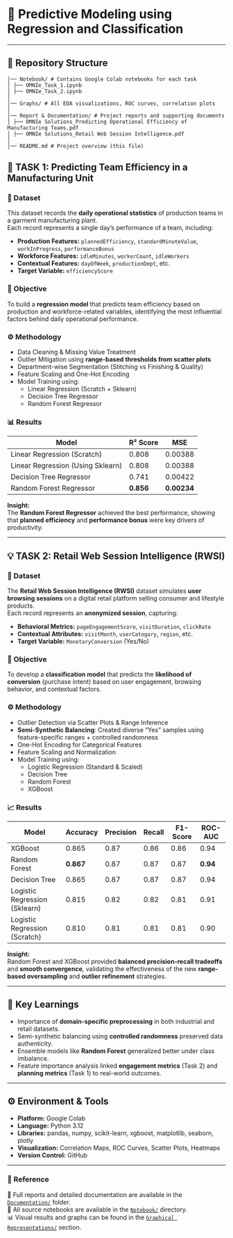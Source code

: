# 🧠 Predictive Modeling using Regression and Classification

---

## 📂 Repository Structure
```
│── Notebook/ # Contains Google Colab notebooks for each task
│ ├── OMNIe_Task_1.ipynb
│ ├── OMNIe_Task_2.ipynb
│
│── Graphs/ # All EDA visualizations, ROC curves, correlation plots
│
│── Report & Documentation/ # Project reports and supporting documents
│ ├── OMNIe Solutions_Predicting Operational Efficiency of Manufacturing Teams.pdf
│ ├── OMNIe Solutions_Retail Web Session Intelligence.pdf
│
│── README.md # Project overview (this file)
```

## 🧩 TASK 1: Predicting Team Efficiency in a Manufacturing Unit

### 📘 Dataset
This dataset records the **daily operational statistics** of production teams in a garment manufacturing plant.  
Each record represents a single day’s performance of a team, including:
- **Production Features:** `plannedEfficiency`, `standardMinuteValue`, `workInProgress`, `performanceBonus`
- **Workforce Features:** `idleMinutes`, `workerCount`, `idleWorkers`
- **Contextual Features:** `dayOfWeek`, `productionDept`, etc.  
- **Target Variable:** `efficiencyScore`

### 🎯 Objective
To build a **regression model** that predicts team efficiency based on production and workforce-related variables, identifying the most influential factors behind daily operational performance.

### ⚙️ Methodology
- Data Cleaning & Missing Value Treatment  
- Outlier Mitigation using **range-based thresholds from scatter plots**  
- Department-wise Segmentation (Stitching vs Finishing & Quality)  
- Feature Scaling and One-Hot Encoding  
- Model Training using:
  - Linear Regression (Scratch + Sklearn)
  - Decision Tree Regressor
  - Random Forest Regressor

### 📊 Results
| Model | R² Score | MSE |
|-------|-----------|-----|
| Linear Regression (Scratch) | 0.808 | 0.00388 |
| Linear Regression (Using Sklearn) | 0.808 | 0.00388 |
| Decision Tree Regressor | 0.741 | 0.00422 |
| Random Forest Regressor | **0.856** | **0.00234** |

**Insight:**  
The **Random Forest Regressor** achieved the best performance, showing that **planned efficiency** and **performance bonus** were key drivers of productivity.

---

## 💡 TASK 2: Retail Web Session Intelligence (RWSI)

### 📘 Dataset
The **Retail Web Session Intelligence (RWSI)** dataset simulates **user browsing sessions** on a digital retail platform selling consumer and lifestyle products.  
Each record represents an **anonymized session**, capturing:
- **Behavioral Metrics:** `pageEngagementScore`, `visitDuration`, `clickRate`
- **Contextual Attributes:** `visitMonth`, `userCategory`, `region`, etc.
- **Target Variable:** `MonetaryConversion` (Yes/No)

### 🎯 Objective
To develop a **classification model** that predicts the **likelihood of conversion** (purchase intent) based on user engagement, browsing behavior, and contextual factors.

### ⚙️ Methodology
- Outlier Detection via Scatter Plots & Range Inference  
- **Semi-Synthetic Balancing**: Created diverse “Yes” samples using feature-specific ranges + controlled randomness  
- One-Hot Encoding for Categorical Features  
- Feature Scaling and Normalization  
- Model Training using:
  - Logistic Regression (Standard & Scaled)
  - Decision Tree
  - Random Forest
  - XGBoost

### 📈 Results
| Model | Accuracy | Precision | Recall | F1-Score | ROC-AUC |
|--------|-----------|------------|---------|-----------|----------|
| XGBoost | 0.865 | 0.87 | 0.86 | 0.86 | 0.94 |
| Random Forest | **0.867** | 0.87 | 0.87 | 0.87 | **0.94** |
| Decision Tree | 0.865 | 0.87 | 0.87 | 0.87 | 0.94 |
| Logistic Regression (Sklearn) | 0.815 | 0.82 | 0.82 | 0.81 | 0.91 |
| Logistic Regression (Scratch) | 0.810 | 0.81 | 0.81 | 0.81 | 0.90 |

**Insight:**  
Random Forest and XGBoost provided **balanced precision-recall tradeoffs** and **smooth convergence**, validating the effectiveness of the new **range-based oversampling** and **outlier refinement** strategies.

---

## 🧠 Key Learnings
- Importance of **domain-specific preprocessing** in both industrial and retail datasets.  
- Semi-synthetic balancing using **controlled randomness** preserved data authenticity.  
- Ensemble models like **Random Forest** generalized better under class imbalance.  
- Feature importance analysis linked **engagement metrics** (Task 2) and **planning metrics** (Task 1) to real-world outcomes.

---

## ⚙️ Environment & Tools
- **Platform:** Google Colab  
- **Language:** Python 3.12  
- **Libraries:** pandas, numpy, scikit-learn, xgboost, matplotlib, seaborn, plotly  
- **Visualization:** Correlation Maps, ROC Curves, Scatter Plots, Heatmaps  
- **Version Control:** GitHub

---

### 📎 Reference
📂 Full reports and detailed documentation are available in the [`Documentation/`](https://github.com/Dipin-Raj/Classical_ML/tree/main/Report%20%26%20Documentation) folder.  
🧾 All source notebooks are available in the [`Notebook/`](https://github.com/Dipin-Raj/Classical_ML/tree/main/Notebooks) directory.  
📊 Visual results and graphs can be found in the [`Graphical Representations/`](https://github.com/Dipin-Raj/Classical_ML/tree/main/Graphs) section.

